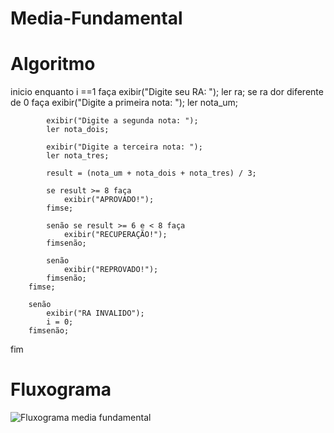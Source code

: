 # Media-Fundamental

# Algoritmo

inicio
	enquanto i ==1 faça
		exibir("Digite seu RA: ");
		ler ra;
		se ra dor diferente de 0 faça
			exibir("Digite a primeira nota: ");
			ler nota_um;

			exibir("Digite a segunda nota: ");
			ler nota_dois;

			exibir("Digite a terceira nota: ");
			ler nota_tres;
	
			result = (nota_um + nota_dois + nota_tres) / 3;

			se result >= 8 faça
				exibir("APROVADO!");
			fimse;

			senão se result >= 6 e < 8 faça
				exibir("RECUPERAÇÃO!");
			fimsenão;

			senão
				exibir("REPROVADO!");
			fimsenão;
		fimse;

		senão
			exibir("RA INVALIDO");
			i = 0;
		fimsenão;
fim



# Fluxograma

![Fluxograma media fundamental](https://user-images.githubusercontent.com/101130228/169937940-7ed86b89-6817-48cd-a53f-0afc36559e46.png)
